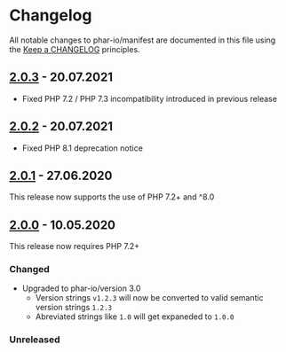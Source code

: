 # Changelog

All notable changes to phar-io/manifest are documented in this file using the [Keep a CHANGELOG](http://keepachangelog.com/) principles.

## [2.0.3] - 20.07.2021

- Fixed PHP 7.2 / PHP 7.3 incompatibility introduced in previous release

## [2.0.2] - 20.07.2021

- Fixed PHP 8.1 deprecation notice

## [2.0.1] - 27.06.2020

This release now supports the use of PHP 7.2+ and ^8.0

## [2.0.0] - 10.05.2020

This release now requires PHP 7.2+

### Changed

- Upgraded to phar-io/version 3.0
  - Version strings `v1.2.3` will now be converted to valid semantic version strings `1.2.3`
  - Abreviated strings like `1.0` will get expaneded to `1.0.0`

### Unreleased

[unreleased]: https://github.com/phar-io/manifest/compare/2.0.3...HEAD
[2.0.3]: https://github.com/phar-io/manifest/compare/2.0.2...2.0.3
[2.0.2]: https://github.com/phar-io/manifest/compare/2.0.1...2.0.2
[2.0.1]: https://github.com/phar-io/manifest/compare/2.0.0...2.0.1
[2.0.0]: https://github.com/phar-io/manifest/compare/1.0.1...2.0.0
[1.0.3]: https://github.com/phar-io/manifest/compare/1.0.2...1.0.3
[1.0.2]: https://github.com/phar-io/manifest/compare/1.0.1...1.0.2
[1.0.1]: https://github.com/phar-io/manifest/compare/1.0.0...1.0.1
